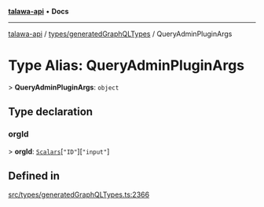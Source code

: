[**talawa-api**](../../../README.md) • **Docs**

***

[talawa-api](../../../modules.md) / [types/generatedGraphQLTypes](../README.md) / QueryAdminPluginArgs

# Type Alias: QueryAdminPluginArgs

\> **QueryAdminPluginArgs**: `object`

## Type declaration

### orgId

\> **orgId**: [`Scalars`](Scalars.md)\[`"ID"`\]\[`"input"`\]

## Defined in

[src/types/generatedGraphQLTypes.ts:2366](https://github.com/PalisadoesFoundation/talawa-api/blob/0e711c6a6b57f55ab5776fc9c8edfc5ebc0b3d70/src/types/generatedGraphQLTypes.ts#L2366)
